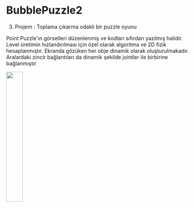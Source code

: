 # BubblePuzzle2
3. Projem : Toplama çıkarma odaklı bir puzzle oyunu

Point Puzzle'ın görselleri düzenlenmiş ve kodları sıfırdan yazılmış halidir. 
Level üretimin hızlandırılması için özel olarak algoritma ve 2D fizik hesaplanmıştır. Ekranda gözüken her obje dinamik olarak oluşturulmakadır.
Aralardaki zincir bağlantıları da dinamik şekilde jointler ile birbirine bağlanmıştır

[<img src="https://play-lh.googleusercontent.com/g2V6ElqbNyjh4rT536hOIJbQeXnnqLLTNCj56F4-fmySBDNa_HqRRwzW6tV3_yB6kYM=w2560-h1440-rw" width="30%">](https://www.youtube.com/watch?v=wDHu0CN6344 "Now in Android: 55")
